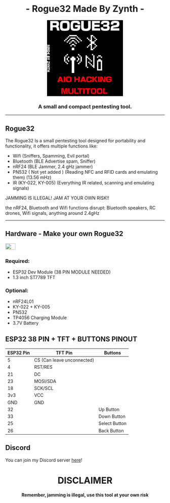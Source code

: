 <h1 align="center">- Rogue32 Made By Zynth -</h1>
<div align="center">
  <img src="rogue32.png" align="center">
  <h3 align="center">A small and compact pentesting tool.</h3>
</div>

---

## Rogue32
The Rogue32 Is a small pentesting tool designed for portability and functionality, it offers multiple functions like:
- Wifi (Sniffers, Spamming, Evil portal)
- Bluetooth (BLE Advertise spam, Sniffer)
- nRF24 (BLE Jammer, 2.4 gHz jammer)
- PN532 ( Not yet added ) (Reading NFC and RFID cards and emulating them) (13.56 mHz)
- IR (KY-022, KY-005) (Everything IR related, scanning and emulating signals)

                                                                    
JAMMING IS ILLEGAL! JAM AT YOUR OWN RISK!!

the nRF24, Bluetooth and Wifi functions disrupt:
Bluetooth speakers, RC drones, Wifi signals, anything around 2.4gHz

---

## Hardware - Make your own Rogue32

<img src="20241117_104048-removebg.png" style="width: 25%; height:25%">

### **Required:**  
- ESP32 Dev Module (38 PIN MODULE NEEDED)
- 1.3 inch ST7789 TFT

### **Optional:**
- nRF24L01
- KY-022 + KY-005
- PN532
- TP4056 Charging Module
- 3.7V Battery





## ESP32 38 PIN + TFT + BUTTONS PINOUT
| ESP32 Pin | TFT Pin | Buttons |
|---------------|------------------|--------------------|
| 5           | CS (Can leave unconnected)             |
| 4           | RST/RES              |
| 21            | DC          |
| 23           | MOSI/SDA          |
| 18           | SCK/SCL          |
| 3v3          | VCC          |
| GND          | GND          |
| 32 | | Up Button |
| 33 | | Down Button |
| 25 | | Select Button |
| 26 | | Back Button |





## Discord
You can join my Discord server [here](https://discord.gg/emensta)!


<h1 align="center"> DISCLAIMER </h1>

<h4 align="center">Remember, jamming is illegal, use this tool at your own risk</h4>

